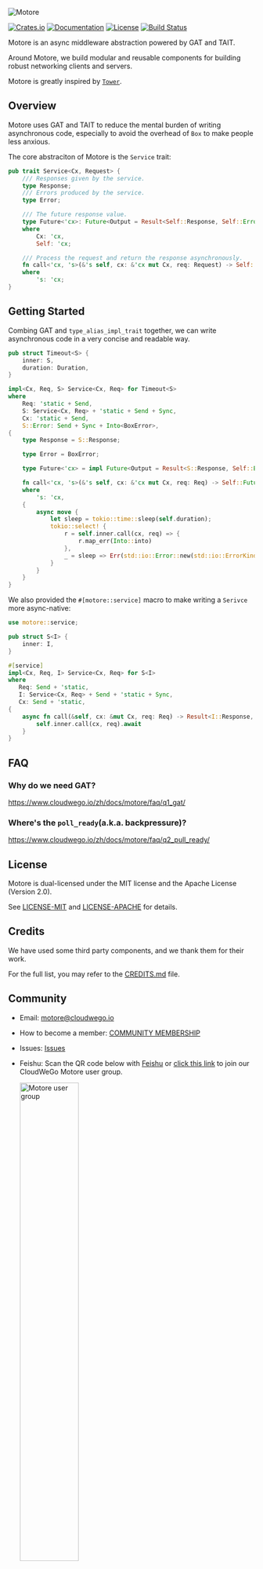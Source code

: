 ![Motore](https://github.com/cloudwego/motore/raw/main/.github/assets/logo.png?sanitize=true)

[![Crates.io](https://img.shields.io/crates/v/motore)](https://crates.io/crates/motore)
[![Documentation](https://docs.rs/motore/badge.svg)](https://docs.rs/motore)
[![License](https://img.shields.io/crates/l/motore)](#license)
[![Build Status][actions-badge]][actions-url]

[actions-badge]: https://github.com/cloudwego/motore/actions/workflows/ci.yaml/badge.svg
[actions-url]: https://github.com/cloudwego/motore/actions

Motore is an async middleware abstraction powered by GAT and TAIT.

Around Motore, we build modular and reusable components for building robust networking clients and servers.

Motore is greatly inspired by [`Tower`][tower].

[tower]: https://github.com/tower-rs/tower

## Overview

Motore uses GAT and TAIT to reduce the mental burden of writing asynchronous code, especially to avoid the overhead of `Box` to make people less anxious.

The core abstraciton of Motore is the `Service` trait:

```rust
pub trait Service<Cx, Request> {
    /// Responses given by the service.
    type Response;
    /// Errors produced by the service.
    type Error;

    /// The future response value.
    type Future<'cx>: Future<Output = Result<Self::Response, Self::Error>> + Send + 'cx
    where
        Cx: 'cx,
        Self: 'cx;

    /// Process the request and return the response asynchronously.
    fn call<'cx, 's>(&'s self, cx: &'cx mut Cx, req: Request) -> Self::Future<'cx>
    where
        's: 'cx;
}
```

## Getting Started

Combing GAT and `type_alias_impl_trait` together, we can write asynchronous code in a very concise and readable way.

```rust
pub struct Timeout<S> {
    inner: S,
    duration: Duration,
}

impl<Cx, Req, S> Service<Cx, Req> for Timeout<S>
where
    Req: 'static + Send,
    S: Service<Cx, Req> + 'static + Send + Sync,
    Cx: 'static + Send,
    S::Error: Send + Sync + Into<BoxError>,
{
    type Response = S::Response;

    type Error = BoxError;

    type Future<'cx> = impl Future<Output = Result<S::Response, Self::Error>> + Send + 'cx;

    fn call<'cx, 's>(&'s self, cx: &'cx mut Cx, req: Req) -> Self::Future<'cx>
    where
        's: 'cx,
    {
        async move {
            let sleep = tokio::time::sleep(self.duration);
            tokio::select! {
                r = self.inner.call(cx, req) => {
                    r.map_err(Into::into)
                },
                _ = sleep => Err(std::io::Error::new(std::io::ErrorKind::TimedOut, "service time out").into()),
            }
        }
    }
}
```

We also provided the `#[motore::service]` macro to make writing a `Serivce` more async-native:

```rust
use motore::service;

pub struct S<I> {
    inner: I,
}

#[service]
impl<Cx, Req, I> Service<Cx, Req> for S<I>
where
   Req: Send + 'static,
   I: Service<Cx, Req> + Send + 'static + Sync,
   Cx: Send + 'static,
{
    async fn call(&self, cx: &mut Cx, req: Req) -> Result<I::Response, I::Error> {
        self.inner.call(cx, req).await
    }
}
```

## FAQ

### Why do we need GAT?

https://www.cloudwego.io/zh/docs/motore/faq/q1_gat/

### Where's the `poll_ready`(a.k.a. backpressure)?

https://www.cloudwego.io/zh/docs/motore/faq/q2_pull_ready/

## License

Motore is dual-licensed under the MIT license and the Apache License (Version 2.0).

See [LICENSE-MIT](https://github.com/cloudwego/motore/blob/main/LICENSE-MIT) and [LICENSE-APACHE](https://github.com/cloudwego/motore/blob/main/LICENSE-APACHE) for details.

## Credits

We have used some third party components, and we thank them for their work.

For the full list, you may refer to the [CREDITS.md](https://github.com/cloudwego/motore/blob/main/CREDITS.md) file.

## Community

- Email: [motore@cloudwego.io](mailto:motore@cloudwego.io)
- How to become a member: [COMMUNITY MEMBERSHIP](https://github.com/cloudwego/community/blob/main/COMMUNITY_MEMBERSHIP.md)
- Issues: [Issues](https://github.com/cloudwego/motore/issues)
- Feishu: Scan the QR code below with [Feishu](https://www.feishu.cn/) or [click this link](https://applink.feishu.cn/client/chat/chatter/add_by_link?link_token=a17m50a7-79cd-4ece-b14c-c1586e1aa636) to join our CloudWeGo Motore user group.

  <img src="https://github.com/cloudwego/motore/raw/main/.github/assets/motore-feishu-user-group.png" alt="Motore user group" width="50%" height="50%" />
